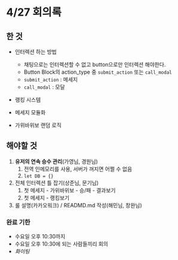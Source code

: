 # 4/27 회의록

## 한 것

- 인터렉션 하는 방법
  - 채팅으로는 인터렉션할 수 없고 button으로만 인터렉션 해야한다.
  - Button Block의 action_type 중 `submit_action` 또는 `call_modal`
  - `submit_action` : 메세지
  - `call_modal` : 모달

- 랭킹 시스템
- 메세지 모듈화
- 가위바위보 랜덤 로직



## 해야할 것

1. **유저의 연속 승수 관리**(가영님, 경원님)
   1. 전역 인메모리를 사용, 서버가 꺼지면 어쩔 수 없음
   2. `let DB = {}` 
2. 전체 인터렉션 틀 잡기(상준님, 문기님)
   1. 첫 메세지 - 가위바위보 - 승/패 - 결과보기
   2. 첫 메세지 - 랭킹보기
3. 룰 설명(카카오워크) / READMD.md 작성(해민님, 창완님)

### 완료 기한

- 수요일 오후 10:30까지
- 수요일 오후 10:30에 되는 사람들끼리 회의
- _화이팅_

